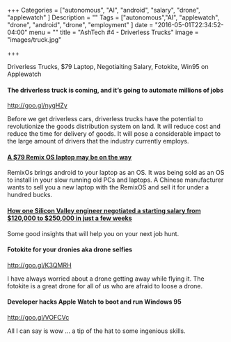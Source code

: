 +++
Categories = ["autonomous", "AI", "android", "salary", "drone", "applewatch" ]
Description = ""
Tags = ["autonomous","AI", "applewatch", "drone", "android", "drone",
"employment" ]
date = "2016-05-01T22:34:52-04:00"
menu = ""
title = "AshTech #4 - Driverless Trucks"
image = "images/truck.jpg"

+++

Driverless Trucks,  $79 Laptop,  Negotiaiting Salary, Fotokite,  Win95
on Applewatch

<!--more-->

#### The driverless truck is coming, and it’s going to automate millions of jobs
http://goo.gl/nygHZy


Before we get driverless cars, driverless trucks have the potential to revolutionize the goods distribution system on land. It will reduce cost and reduce the time for delivery of goods. It will pose a considerable impact to the large amount of drivers that the industry currently employs.

#### [A $79 Remix OS laptop may be on the way](http://goo.gl/JLOq0K)


RemixOs brings android to your laptop as an OS. It was being sold as an
OS to install in your slow running old PCs and laptops. A Chinese manufacturer wants to sell you a new laptop with the RemixOS and sell it for under a hundred bucks.


#### [How one Silicon Valley engineer negotiated a starting salary from $120,000 to $250,000 in just a few weeks](https://goo.gl/qnWnL5)


Some good insights that will help you on your next job hunt.

#### Fotokite for your dronies aka  drone selfies
http://goo.gl/K3QMRH


I have always worried about a drone getting away while flying it. The fotokite is a great drone for all of us who are afraid to loose a drone.

#### Developer hacks Apple Watch to boot and run Windows 95
http://goo.gl/VOFCVc


All I can say is wow ... a tip of the hat to some ingenious skills.
